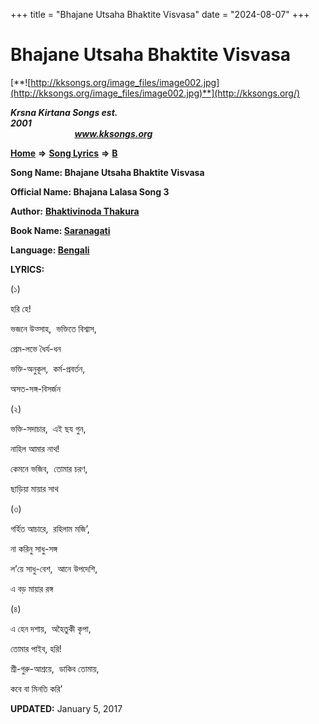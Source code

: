 +++
title = "Bhajane Utsaha Bhaktite Visvasa"
date = "2024-08-07"
+++

# Bhajane Utsaha Bhaktite Visvasa
[**![http://kksongs.org/image_files/image002.jpg](http://kksongs.org/image_files/image002.jpg)**](http://kksongs.org/)

**_Krsna Kirtana Songs est. 2001_**                                                                                                                                                 **_www.kksongs.org_**

**[Home](http://kksongs.org/)** **⇒** **[Song Lyrics](http://kksongs.org/lyrics.html)** **⇒** **[B](http://kksongs.org/songs/song_b.html)**

**Song Name: Bhajane Utsaha Bhaktite Visvasa**

**Official Name: Bhajana Lalasa Song 3**

**Author:** [**Bhaktivinoda Thakura**](http://kksongs.org/authors/list/bhaktivinoda.html)

**Book Name: [Saranagati](http://kksongs.org/authors/literature/saranagati.html)**

**Language: [Bengali](http://kksongs.org/language/list/bengali.html)**

**LYRICS:**

(১)

হরি হে!

ভজনে উত্সাহ,  ভক্তিতে বিশ্বাস,

প্রেম\-লভে ধৈর্য\-ধন

ভক্তি\-অনুকূল,  কর্ম\-প্রবর্তন,

অসত\-সঙ্গ\-বিসর্জন

(২)

ভক্তি\-সদাচার,  এই ছয গুন,

নাহিল আমার নাথ!

কেমনে ভজিব,  তোমার চরণ,

ছাড়িয়া মায়ার সাথ

(৩)

গর্হিত আচারে,  রহিলাম মজি’,

না করিনু সাধু\-সঙ্গ

ল’য়ে সাধু\-বেশ,  আনে উপদেশি,

এ বড় মায়ার রঙ্গ

(৪)

এ হেন দশায়,  অহৈতুকী কৃপা,

তোমার পাইব, হরি!

শ্রী\-গুরু\-আশ্রয়ে,  ডাকিব তোমায়,

কবে বা মিনতি করি’

**UPDATED:** January 5, 2017